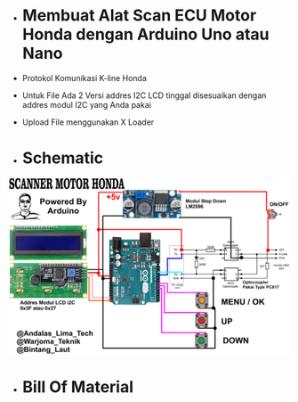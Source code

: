 

- # Membuat Alat Scan ECU Motor Honda dengan Arduino Uno atau Nano


- Protokol Komunikasi K-line Honda


- Untuk File Ada 2 Versi addres I2C LCD tinggal disesuaikan dengan addres modul I2C yang Anda pakai


- Upload File menggunakan X Loader

- # Schematic
  
![alt text](https://github.com/BintangLaut69/Scan-ECU-Honda-Motor/blob/main/SCANNER%201.0.jpg?raw=true)



- # Bill Of Material
  
